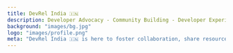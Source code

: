 ```yaml
---
title: DevRel India 🇮🇳
description: Developer Advocacy - Community Building - Developer Experience
background: "images/bg.jpg"
logo: "images/profile.png"
meta: "DevRel India 🇮🇳 is here to foster collaboration, share resources, and support Developer Relations professionals across the Indian tech community."
---
```

